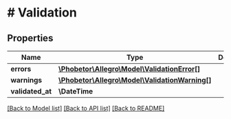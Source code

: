 # # Validation

## Properties

Name | Type | Description | Notes
------------ | ------------- | ------------- | -------------
**errors** | [**\Phobetor\Allegro\Model\ValidationError[]**](ValidationError.md) |  |
**warnings** | [**\Phobetor\Allegro\Model\ValidationWarning[]**](ValidationWarning.md) |  | [optional]
**validated_at** | **\DateTime** |  | [optional]

[[Back to Model list]](../../README.md#models) [[Back to API list]](../../README.md#endpoints) [[Back to README]](../../README.md)
